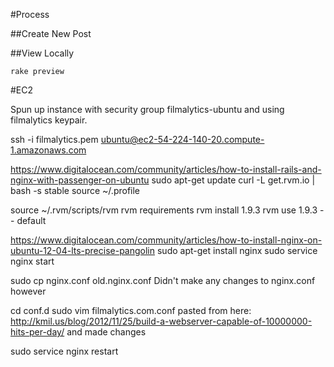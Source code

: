 #Process

##Create New Post

##View Locally

    rake preview



#EC2

Spun up instance with security group filmalytics-ubuntu and using filmalytics keypair.

ssh -i filmalytics.pem ubuntu@ec2-54-224-140-20.compute-1.amazonaws.com

https://www.digitalocean.com/community/articles/how-to-install-rails-and-nginx-with-passenger-on-ubuntu
sudo apt-get update
curl -L get.rvm.io | bash -s stable
source ~/.profile

source ~/.rvm/scripts/rvm
rvm requirements
rvm install 1.9.3
rvm use 1.9.3 -- default

https://www.digitalocean.com/community/articles/how-to-install-nginx-on-ubuntu-12-04-lts-precise-pangolin
sudo apt-get install nginx
sudo service nginx start

sudo cp nginx.conf old.nginx.conf
Didn't make any changes to nginx.conf however

cd conf.d
sudo vim filmalytics.com.conf
pasted from here:
http://kmil.us/blog/2012/11/25/build-a-webserver-capable-of-10000000-hits-per-day/
and made changes

sudo service nginx restart

